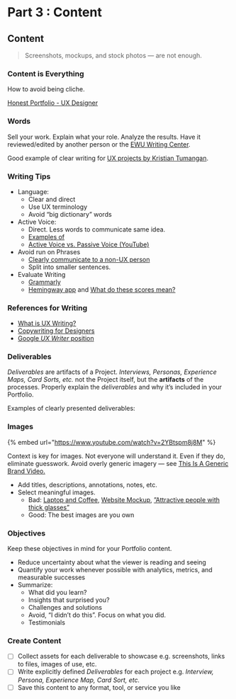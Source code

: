 # Part 3 : Content

## Content

> Screenshots, mockups, and stock photos — are not enough.

### Content is Everything

How to avoid being cliche.

[Honest Portfolio - UX Designer](https://honest-ux-design-portfolio.webflow.io/)

### Words

Sell your work. Explain what your role. Analyze the results. Have it reviewed/edited by another person or the [EWU Writing Center](https://access.ewu.edu/writers-center).

Good example of clear writing for [UX projects by Kristian Tumangan](http://kristian-tumangan.squarespace.com/array).

### Writing Tips

* Language:
  * Clear and direct
  * Use UX terminology
  * Avoid “big dictionary” words
* Active Voice:
  * Direct. Less words to communicate same idea.
  * [Examples of](http://www.yourdictionary.com/index.php/pdf/articles/192.activevspassivevoice.pdf)
  * [Active Voice vs. Passive Voice (YouTube)](https://www.youtube.com/watch?v=FHPQpgkNJb0)
* Avoid run on Phrases
  * [Clearly communicate to a non-UX person](http://academicguides.waldenu.edu/writingcenter/grammar/runonsentences)
  * Split into smaller sentences.
* Evaluate Writing
  * [Grammarly](https://grammarly.com/)
  * [Hemingway app](http://www.hemingwayapp.com/) and [What do these scores mean?](http://www.hemingwayapp.com/help.html)

### References for Writing

* [What is UX Writing?](http://www.uxbooth.com/articles/what-is-ux-writing/)
* [Copywriting for Designers](https://www.invisionapp.com/blog/10-ux-copywriting-tips-designers/)
* [Google _UX Writer_ position](https://design.google.com/jobs/ux-writer/)

### Deliverables

_Deliverables_ are artifacts of a Project. _Interviews, Personas, Experience Maps, Card Sorts, etc._ not the Project itself, but the **artifacts** of the processes. Properly explain the _deliverables_ and why it’s included in your Portfolio.

Examples of clearly presented deliverables:

### Images

{% embed url="https://www.youtube.com/watch?v=2YBtspm8j8M" %}

Context is key for images. Not everyone will understand it. Even if they do, eliminate guesswork. Avoid overly generic imagery — see [This Is A Generic Brand Video.](https://dissolve.com/showreels/this-is-a-generic-brand-video)

* Add titles, descriptions, annotations, notes, etc.
* Select meaningful images.
  * Bad: [Laptop and Coffee](https://www.google.com/search?q=laptop+and+coffee\&tbm=isch\&tbo=u\&source=univ\&sa=X\&ved=0ahUKEwiRrKOWnYnUAhWLH5QKHbZ5A\_QQsAQIKg\&biw=853\&bih=892), [Website Mockup](https://images.template.net/wp-content/uploads/2016/04/11121525/Unique-Responsive-Website-Mockup-Template.jpg), [”Attractive people with thick glasses”](https://www.google.com/search?q=attractive+people+with+thick+rimmed+glasses\&tbm=isch\&ved=2ahUKEwiDgYLQmqXpAhUdJDQIHdnoADkQ2-cCegQIABAA\&oq=attr\&gs\_lcp=CgNpbWcQARgAMgQIIxAnMgQIABBDMgQIABBDMgQIABBDMgIIADICCAAyAggAMgIIADICCAAyAggAOgcIIxDqAhAnOgUIABCDAVDsiQFYsZsBYNmqAWgCcAB4AIABVYgB2AOSAQE2mAEAoAEBqgELZ3dzLXdpei1pbWewAQo\&sclient=img\&ei=v861XsOlOp3I0PEP2dGDyAM\&bih=892\&biw=853)
  * Good: The best images are you own

### Objectives

Keep these objectives in mind for your Portfolio content.

* Reduce uncertainty about what the viewer is reading and seeing
* Quantify your work whenever possible with analytics, metrics, and measurable successes
* Summarize:
  * What did you learn?
  * Insights that surprised you?
  * Challenges and solutions
  * Avoid, “I didn’t do this”. Focus on what you did.
  * Testimonials

### Create Content

* [ ] Collect assets for each deliverable to showcase e.g. screenshots, links to files, images of use, etc.
* [ ] Write explicitly defined _Deliverables_ for each project e.g. _Interview, Persona, Experience Map, Card Sort, etc._
* [ ] Save this content to any format, tool, or service you like
